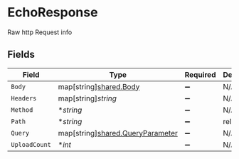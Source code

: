# EchoResponse

Raw http Request info


## Fields

| Field                                                                     | Type                                                                      | Required                                                                  | Description                                                               |
| ------------------------------------------------------------------------- | ------------------------------------------------------------------------- | ------------------------------------------------------------------------- | ------------------------------------------------------------------------- |
| `Body`                                                                    | map[string][shared.Body](../../models/shared/body.md)                     | :heavy_minus_sign:                                                        | N/A                                                                       |
| `Headers`                                                                 | map[string]*string*                                                       | :heavy_minus_sign:                                                        | N/A                                                                       |
| `Method`                                                                  | **string*                                                                 | :heavy_minus_sign:                                                        | N/A                                                                       |
| `Path`                                                                    | **string*                                                                 | :heavy_minus_sign:                                                        | relativePath                                                              |
| `Query`                                                                   | map[string][shared.QueryParameter](../../models/shared/queryparameter.md) | :heavy_minus_sign:                                                        | N/A                                                                       |
| `UploadCount`                                                             | **int*                                                                    | :heavy_minus_sign:                                                        | N/A                                                                       |